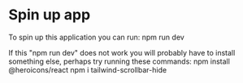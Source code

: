 # Spin up app

To spin up this application you can run:
    npm run dev

If this "npm run dev" does not work you will probably have to install something else, perhaps try running these commands:
    npm install @heroicons/react
    npm i tailwind-scrollbar-hide 
